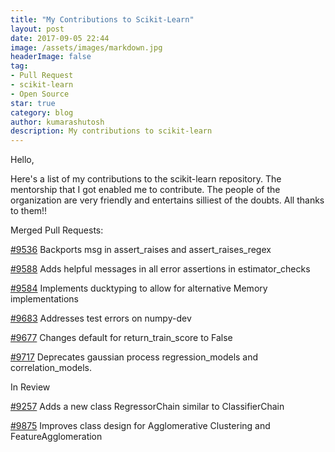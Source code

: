 ```yaml
---
title: "My Contributions to Scikit-Learn"
layout: post
date: 2017-09-05 22:44
image: /assets/images/markdown.jpg
headerImage: false
tag:
- Pull Request
- scikit-learn
- Open Source
star: true
category: blog
author: kumarashutosh
description: My contributions to scikit-learn
---
```


Hello,

Here's a list of my contributions to the scikit-learn repository. The mentorship that I got enabled me to contribute. The people of the organization are very friendly and entertains silliest of the doubts. All thanks to them!!

Merged Pull Requests:

[#9536](https://github.com/scikit-learn/scikit-learn/pull/9536) Backports msg in assert\_raises and assert\_raises\_regex

[#9588](https://github.com/scikit-learn/scikit-learn/pull/9588) Adds helpful messages in all error assertions in estimator\_checks

[#9584](https://github.com/scikit-learn/scikit-learn/pull/9584) Implements ducktyping to allow for alternative Memory implementations

[#9683](https://github.com/scikit-learn/scikit-learn/pull/9683) Addresses test errors on numpy-dev

[#9677](https://github.com/scikit-learn/scikit-learn/pull/9677) Changes default for return\_train\_score to False

[#9717](https://github.com/scikit-learn/scikit-learn/pull/9717) Deprecates gaussian process regression\_models and correlation\_models.

In Review

[#9257](https://github.com/scikit-learn/scikit-learn/pull/9257) Adds a new class RegressorChain similar to ClassifierChain

[#9875](https://github.com/scikit-learn/scikit-learn/pull/9875) Improves class design for Agglomerative Clustering and FeatureAgglomeration



